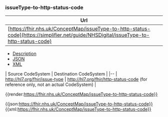 ### issueType-to-http-status-code

| Url |
|--
| [https://fhir.nhs.uk/ConceptMap/issueType-to-http-status-code](https://simplifier.net/guide/NHSDigital/issueType-to-http-status-code) | 


<div class="nhsd-!t-margin-bottom-6">
  <ul class="nav nav-tabs" role="tablist">
        <li role="presentation"  class="active">
            <a href="#Description" role="tab" data-toggle="tab">Description</a>
        </li>
        <li role="presentation">
            <a href="#JSON" role="tab" data-toggle="tab">JSON</a>
        </li>
         <li role="presentation">
            <a href="#XML" role="tab" data-toggle="tab">XML</a>
        </li>
  </ul>
  <div class="tab-content snippet">
    <div id="Tree" role="tabpanel" class="tab-pane active">

| Source CodeSystem | Destination CodeSystem  |
|--
| http://hl7.org/fhir/issue-type | http://hl7.org/fhir/http-status-code (for reference only, not an actual CodeSystem) |

{{render:https://fhir.nhs.uk/ConceptMap/issueType-to-http-status-code}}
    </div>
    <div id="JSON" role="tabpanel" class="tab-pane">
 {{json:https://fhir.nhs.uk/ConceptMap/issueType-to-http-status-code}}
    </div>
    <div id="XML" role="tabpanel" class="tab-pane">
 {{xml:https://fhir.nhs.uk/ConceptMap/issueType-to-http-status-code}}
    </div>
  </div>
</div>

